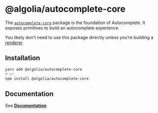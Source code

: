 ﻿# @algolia/autocomplete-core

The [`autocomplete-core`](https://www.algolia.com/doc/ui-libraries/autocomplete/api-reference/autocomplete-core/createAutocomplete) package is the foundation of Autocomplete. It exposes primitives to build an autocomplete experience.

You likely don’t need to use this package directly unless you’re building a [renderer](https://www.algolia.com/doc/ui-libraries/autocomplete/guides/creating-a-renderer).

## Installation

```sh
yarn add @algolia/autocomplete-core
# or
npm install @algolia/autocomplete-core
```

## Documentation

See [**Documentation**](https://www.algolia.com/doc/ui-libraries/autocomplete/api-reference/autocomplete-core).

